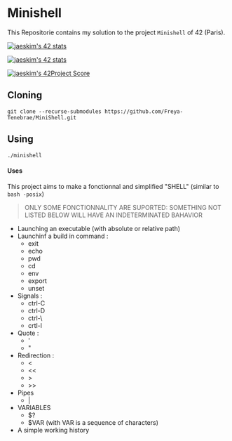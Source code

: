 # Minishell

This Repositorie contains my solution to the project `Minishell` of 42 (Paris).

[![jaeskim's 42 stats](https://badge42.herokuapp.com/api/stats/cmaginot?cursus=42cursus&privacyName=true)](https://github.com/JaeSeoKim/badge42)

[![jaeskim's 42 stats](https://badge42.herokuapp.com/api/stats/gadeneux?cursus=42cursus&privacyName=true)](https://github.com/JaeSeoKim/badge42)

[![jaeskim's 42Project Score](https://badge42.herokuapp.com/api/project/cmaginot/minishell)](https://github.com/JaeSeoKim/badge42)

## Cloning

```shell
git clone --recurse-submodules https://github.com/Freya-Tenebrae/MiniShell.git
```

## Using

```shell
./minishell
```

#### Uses
This project aims to make a fonctionnal and simplified "SHELL" (similar to `bash -posix`)

> ONLY SOME FONCTIONNALITY ARE SUPORTED: SOMETHING NOT LISTED BELOW WILL HAVE AN INDETERMINATED BAHAVIOR
 - Launching an executable (with absolute or relative path)
 - Launchinf a build in command :
 	- exit
 	- echo
 	- pwd
 	- cd
 	- env
 	- export
 	- unset
 - Signals : 
 	- ctrl-C 
 	- ctrl-D 
 	- ctrl-\\
 	- crtl-l
 - Quote :
 	- '
 	- "
 - Redirection :
 	- <
 	- <<
 	- \>
 	- \>\>
 - Pipes 
 	- |
 - VARIABLES
 	- $?
 	- $VAR (with VAR is a sequence of characters)
 - A simple working history

